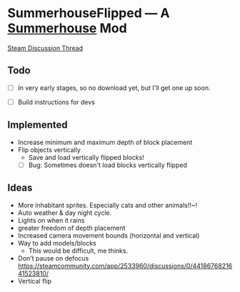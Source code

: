 # SummerhouseFlipped — A [Summerhouse](https://store.steampowered.com/app/2533960/SUMMERHOUSE/) Mod

[Steam Discussion Thread](https://steamcommunity.com/app/2533960/discussions/0/4520010433851923604/)

## Todo


- [ ] In very early stages, so no download yet, but I'll get one up soon.
- [ ] Build instructions for devs


## Implemented
- Increase minimum and maximum depth of block placement
- Flip objects vertically
    - Save and load vertically flipped blocks!
    - [ ] Bug: Sometimes doesn't load blocks vertically flipped

## Ideas

- More inhabitant sprites. Especially cats and other animals!!~!
- Auto weather & day night cycle.
- Lights on when it rains
- greater freedom of depth placement
- Increased camera movement bounds (horizontal and vertical)
- Way to add models/blocks
    - This would be difficult, me thinks.
- Don't pause on defocus https://steamcommunity.com/app/2533960/discussions/0/4418676821641523810/
- Vertical flip 
